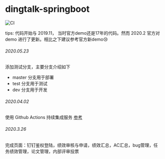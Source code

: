 # dingtalk-springboot

![CI](https://github.com/zhanyeye/dingtalk-springboot/workflows/CI/badge.svg)

tips: 代码开始与 2019.11， 当时官方demo还是17年的代码。然而 2020.2 官方对 demo 进行了更新。相比之下建议参考官方新demo😢

###### 2020.05.23
添加测试分支，主要分支介绍如下
+ master 分支用于部署
+ test 分支用于测试
+ dev 分支用于开发


###### 2020.04.02
使用 Github Actions 持续集成服务 [参考](https://segmentfault.com/a/1190000021914414)

###### 2020.3.26
完成页面：钉钉鉴权登陆，绩效审核与申请，绩效汇总，AC汇总，bug管理，任务绩效管理，论文管理，内部评审投票


